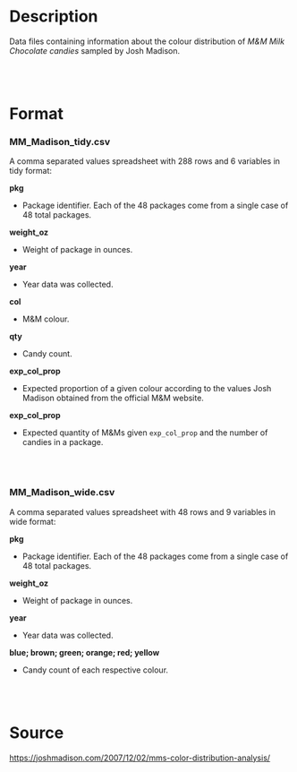 # Description

Data files containing information about the colour distribution of *M&M Milk Chocolate candies* sampled by Josh Madison.

<br>
<br>

# Format

### **MM_Madison_tidy.csv**

A comma separated values spreadsheet with 288 rows and 6 variables in tidy format:

**pkg**

- Package identifier. Each of the 48 packages come from a single case of 48 total packages.

**weight_oz**

- Weight of package in ounces.

**year**

- Year data was collected.

**col**

- M&M colour.

**qty**

- Candy count.

**exp_col_prop**

- Expected proportion of a given colour according to the values Josh Madison obtained from the official M&M website.

**exp_col_prop**

- Expected quantity of M&Ms given ```exp_col_prop``` and the number of candies in a package. 

<br>
<br>

### **MM_Madison_wide.csv**

A comma separated values spreadsheet with 48 rows and 9 variables in wide format:

**pkg**

- Package identifier. Each of the 48 packages come from a single case of 48 total packages.

**weight_oz**

- Weight of package in ounces.

**year**

- Year data was collected.

**blue; brown; green; orange; red; yellow**

- Candy count of each respective colour.

<br>
<br>

# Source

https://joshmadison.com/2007/12/02/mms-color-distribution-analysis/






